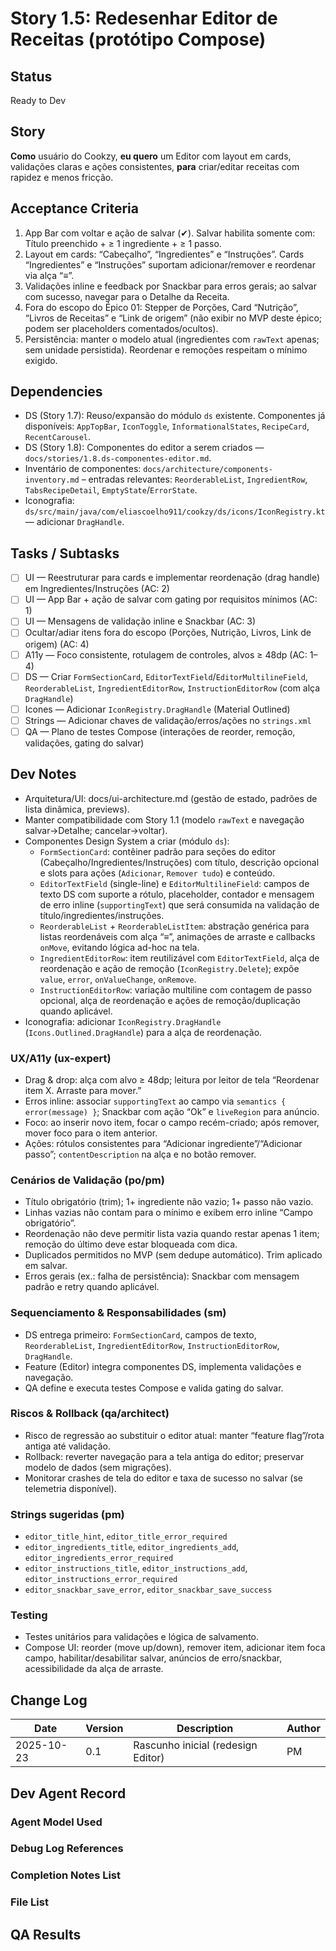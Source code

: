# Story 1.5: Redesenhar Editor de Receitas (protótipo Compose)

## Status
Ready to Dev

## Story
**Como** usuário do Cookzy,
**eu quero** um Editor com layout em cards, validações claras e ações consistentes,
**para** criar/editar receitas com rapidez e menos fricção.

## Acceptance Criteria
1. App Bar com voltar e ação de salvar (✔). Salvar habilita somente com: Título preenchido + ≥ 1 ingrediente + ≥ 1 passo.
2. Layout em cards: “Cabeçalho”, “Ingredientes” e “Instruções”. Cards “Ingredientes” e “Instruções” suportam adicionar/remover e reordenar via alça “≡”.
3. Validações inline e feedback por Snackbar para erros gerais; ao salvar com sucesso, navegar para o Detalhe da Receita.
4. Fora do escopo do Épico 01: Stepper de Porções, Card “Nutrição”, “Livros de Receitas” e “Link de origem” (não exibir no MVP deste épico; podem ser placeholders comentados/ocultos).
5. Persistência: manter o modelo atual (ingredientes com `rawText` apenas; sem unidade persistida). Reordenar e remoções respeitam o mínimo exigido.

## Dependencies
- DS (Story 1.7): Reuso/expansão do módulo `ds` existente. Componentes já disponíveis: `AppTopBar`, `IconToggle`, `InformationalStates`, `RecipeCard`, `RecentCarousel`.
- DS (Story 1.8): Componentes do editor a serem criados — `docs/stories/1.8.ds-componentes-editor.md`.
- Inventário de componentes: `docs/architecture/components-inventory.md` – entradas relevantes: `ReorderableList`, `IngredientRow`, `TabsRecipeDetail`, `EmptyState`/`ErrorState`.
- Iconografia: `ds/src/main/java/com/eliascoelho911/cookzy/ds/icons/IconRegistry.kt` — adicionar `DragHandle`.

## Tasks / Subtasks
- [ ] UI — Reestruturar para cards e implementar reordenação (drag handle) em Ingredientes/Instruções (AC: 2)
- [ ] UI — App Bar + ação de salvar com gating por requisitos mínimos (AC: 1)
- [ ] UI — Mensagens de validação inline e Snackbar (AC: 3)
- [ ] Ocultar/adiar itens fora do escopo (Porções, Nutrição, Livros, Link de origem) (AC: 4)
- [ ] A11y — Foco consistente, rotulagem de controles, alvos ≥ 48dp (AC: 1–4)
- [ ] DS — Criar `FormSectionCard`, `EditorTextField`/`EditorMultilineField`, `ReorderableList`, `IngredientEditorRow`, `InstructionEditorRow` (com alça `DragHandle`)
- [ ] Icones — Adicionar `IconRegistry.DragHandle` (Material Outlined)
- [ ] Strings — Adicionar chaves de validação/erros/ações no `strings.xml`
- [ ] QA — Plano de testes Compose (interações de reorder, remoção, validações, gating do salvar)

## Dev Notes
- Arquitetura/UI: docs/ui-architecture.md (gestão de estado, padrões de lista dinâmica, previews).
- Manter compatibilidade com Story 1.1 (modelo `rawText` e navegação salvar→Detalhe; cancelar→voltar).
- Componentes Design System a criar (módulo `ds`):
  - `FormSectionCard`: contêiner padrão para seções do editor (Cabeçalho/Ingredientes/Instruções) com título, descrição opcional e slots para ações (`Adicionar`, `Remover tudo`) e conteúdo.
  - `EditorTextField` (single-line) e `EditorMultilineField`: campos de texto DS com suporte a rótulo, placeholder, contador e mensagem de erro inline (`supportingText`) que será consumida na validação de título/ingredientes/instruções.
  - `ReorderableList` + `ReorderableListItem`: abstração genérica para listas reordenáveis com alça “≡”, animações de arraste e callbacks `onMove`, evitando lógica ad-hoc na tela.
  - `IngredientEditorRow`: item reutilizável com `EditorTextField`, alça de reordenação e ação de remoção (`IconRegistry.Delete`); expõe `value`, `error`, `onValueChange`, `onRemove`.
  - `InstructionEditorRow`: variação multiline com contagem de passo opcional, alça de reordenação e ações de remoção/duplicação quando aplicável.
- Iconografia: adicionar `IconRegistry.DragHandle` (`Icons.Outlined.DragHandle`) para a alça de reordenação.

### UX/A11y (ux-expert)
- Drag & drop: alça com alvo ≥ 48dp; leitura por leitor de tela “Reordenar item X. Arraste para mover.”
- Erros inline: associar `supportingText` ao campo via `semantics { error(message) }`; Snackbar com ação “Ok” e `liveRegion` para anúncio.
- Foco: ao inserir novo item, focar o campo recém-criado; após remover, mover foco para o item anterior.
- Ações: rótulos consistentes para “Adicionar ingrediente”/“Adicionar passo”; `contentDescription` na alça e no botão remover.

### Cenários de Validação (po/pm)
- Título obrigatório (trim); 1+ ingrediente não vazio; 1+ passo não vazio.
- Linhas vazias não contam para o mínimo e exibem erro inline “Campo obrigatório”.
- Reordenação não deve permitir lista vazia quando restar apenas 1 item; remoção do último deve estar bloqueada com dica.
- Duplicados permitidos no MVP (sem dedupe automático). Trim aplicado em salvar.
- Erros gerais (ex.: falha de persistência): Snackbar com mensagem padrão e retry quando aplicável.

### Sequenciamento & Responsabilidades (sm)
- DS entrega primeiro: `FormSectionCard`, campos de texto, `ReorderableList`, `IngredientEditorRow`, `InstructionEditorRow`, `DragHandle`.
- Feature (Editor) integra componentes DS, implementa validações e navegação.
- QA define e executa testes Compose e valida gating do salvar.

### Riscos & Rollback (qa/architect)
- Risco de regressão ao substituir o editor atual: manter “feature flag”/rota antiga até validação.
- Rollback: reverter navegação para a tela antiga do editor; preservar modelo de dados (sem migrações).
- Monitorar crashes de tela do editor e taxa de sucesso no salvar (se telemetria disponível).

### Strings sugeridas (pm)
- `editor_title_hint`, `editor_title_error_required`
- `editor_ingredients_title`, `editor_ingredients_add`, `editor_ingredients_error_required`
- `editor_instructions_title`, `editor_instructions_add`, `editor_instructions_error_required`
- `editor_snackbar_save_error`, `editor_snackbar_save_success`

### Testing
- Testes unitários para validações e lógica de salvamento.
- Compose UI: reorder (move up/down), remover item, adicionar item foca campo, habilitar/desabilitar salvar, anúncios de erro/snackbar, acessibilidade da alça de arraste.

## Change Log
| Date       | Version | Description                        | Author |
|------------|---------|------------------------------------|--------|
| 2025-10-23 | 0.1     | Rascunho inicial (redesign Editor) | PM     |

## Dev Agent Record

### Agent Model Used

### Debug Log References

### Completion Notes List

### File List

## QA Results

